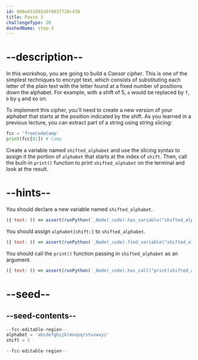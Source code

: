```yaml
---
id: 680a431692a5f863f726c438
title: Passo 3
challengeType: 20
dashedName: step-3
---
```


# --description--

In this workshop, you are going to build a *Caesar cipher*. This is one of the simplest techniques to encrypt text, which consists of substituting each letter of the plain text with the letter found at a fixed number of positions down the alphabet. For example, with a shift of 5, `a` would be replaced by `f`, `b` by `g` and so on.

To implement this cipher, you'll need to create a new version of your alphabet that starts at the position indicated by the shift. As you learned in a previous lecture, you can extract part of a string using string slicing:

```py
fcc = 'freeCodeCamp'
print(fcc[8:]) # Camp
```

Create a variable named `shifted_alphabet` and use the slicing syntax to assign it the portion of `alphabet` that starts at the index of `shift`. Then, call the built-in `print()` function to print `shifted_alphabet` on the terminal and look at the result.

# --hints--

You should declare a new variable named `shifted_alphabet`.

```js
({ test: () => assert(runPython(`_Node(_code).has_variable("shifted_alphabet")`)) })

```

You should assign `alphabet[shift:]` to `shifted_alphabet`.

```js
({ test: () => assert(runPython(`_Node(_code).find_variable("shifted_alphabet").is_equivalent("shifted_alphabet = alphabet[shift:]")`)) })
```

You should call the `print()` function passing in `shifted_alphabet` as an argument.

```js
({ test: () => assert(runPython(`_Node(_code).has_call("print(shifted_alphabet)")`)) })
```

# --seed--

## --seed-contents--

```py
--fcc-editable-region--
alphabet = 'abcdefghijklmnopqrstuvwxyz'
shift = 5

--fcc-editable-region--
```
